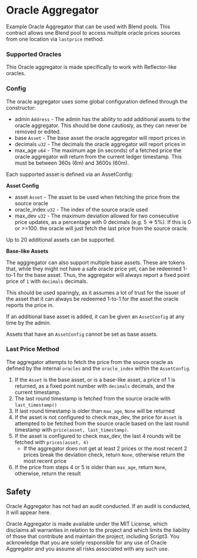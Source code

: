 # Oracle Aggregator

Example Oracle Aggregator that can be used with Blend pools. This contract allows one Blend pool to access multiple oracle prices sources from one location via `lastprice` method.

### Supported Oracles

This Oracle aggregator is made specifically to work with Reflector-like oracles.

### Config

The oracle aggregator uses some global configuration defined through the constructor:

* admin `Address` - The admin has the ability to add additional assets to the oracle aggregator. This should be done cautiosly, as they can never be removed or edited.
* base `Asset` - The base asset the oracle aggregator will report prices in
* decimals `u32` - The decimals the oracle aggregator will report prices in
* max_age `u64` - The maximum age (in seconds) of a fetched price the oracle aggregator will return from the current ledger timestamp. This must be between 360s (6m) and 3600s (60m).

Each supported asset is defined via an AssetConfig:

**Asset Config**
* asset `Asset` - The asset to be used when fetching the price from the source oracle
* oracle_index `u32` - The index of the source oracle used
* max_dev `u32` - The maximum deviation allowed for two consecutive price updates, as a percentage with 0 decimals (e.g. 5 => 5%). If this is 0 or >=100. the oracle will just fetch the last price from the source oracle.

Up to 20 additional assets can be supported.

**Base-like Assets**

The agggregator can also support multiple base assets. These are tokens that, while they might not have a safe oracle price yet, can be redeemed 1-to-1 for the base asset. Thus, the aggregator will always report a fixed point price of `1` with `decimals` decimals.

This should be used sparingly, as it assumes a lot of trust for the issuer of the asset that it can always be redeemed 1-to-1 for the asset the oracle reports the price in.

If an additional base asset is added, it can be given an `AssetConfig` at any time by the admin.

Assets that have an `AssetConfig` cannot be set as base assets.

### Last Price Method

The aggregator attempts to fetch the price from the source oracle as defined by the internal `oracles` and the `oracle_index` within the `AssetConfig`.

1. If the `Asset` is the base asset, or is a base-like asset, a price of 1 is returned, as a fixed point number with `decimals` decimals, and the current timestamp.
2. The last round timestamp is fetched from the source oracle with `last_timestamp()`
3. If last round timestamp is older than `max_age`, `None` will be returned
4. If the asset is not configured to check max_dev, the price for `Asset` is attempted to be fetched from the source oracle based on the last round timestamp with `price(asset, last_timestamp)`.
5. If the asset is configured to check max_dev, the last 4 rounds will be fetched with `prices(asset, 4)`
    * If the aggregator does not get at least 2 prices or the most recent 2 prices break the deviation check, return `None`, otherwise return the most recent price
6. If the price from steps 4 or 5 is older than `max_age`, return `None`, otherwise, return the result

## Safety

Oracle Aggregator has not had an audit conducted. If an audit is conducted, it will appear here.

Oracle Aggregator is made available under the MIT License, which disclaims all warranties in relation to the project and which limits the liability of those that contribute and maintain the project, including Script3. You acknowledge that you are solely responsible for any use of Oracle Aggregator and you assume all risks associated with any such use.

